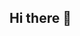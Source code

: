 ## Hi there 👋

<!--
**han949/han949** is a ✨ _special_ ✨ repository because its `README.md` (this file) appears on your GitHub profile.

Here are some ideas to get you started:

- 🔭 I’m currently working as a student 地理信息系统的学生
- 🌱 I’m currently learning java javascript and others
- 👯 I’m looking to collaborate on ...
- 🤔 I’m looking for help with ...如何学习开发作为一个地理信息系统的学生
- 💬 Ask me about ...
- 📫 How to reach me: ...
- 😄 Pronouns: ...
- ⚡ Fun fact: ...
-->
